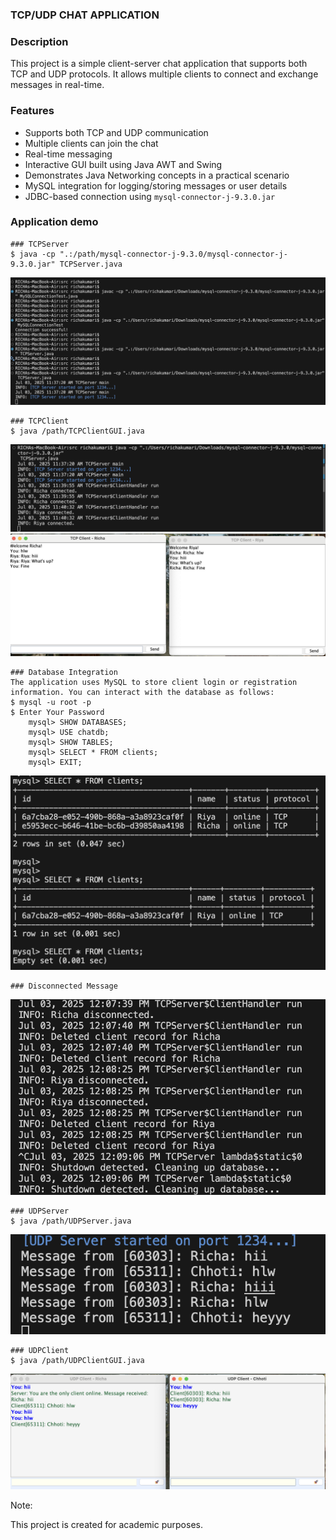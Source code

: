### TCP/UDP CHAT APPLICATION

### Description

This project is a simple client-server chat application that supports both TCP and UDP protocols. It allows multiple clients to connect and exchange messages in real-time.

### Features

- Supports both TCP and UDP communication
- Multiple clients can join the chat
- Real-time messaging
- Interactive GUI built using Java AWT and Swing
- Demonstrates Java Networking concepts in a practical scenario
- MySQL integration for logging/storing messages or user details
- JDBC-based connection using `mysql-connector-j-9.3.0.jar`



### Application demo
    ### TCPServer
    $ java -cp ".:/path/mysql-connector-j-9.3.0/mysql-connector-j-9.3.0.jar" TCPServer.java 
![TCPServer](./image/TCPServer_Start.png)

    ### TCPClient
    $ java /path/TCPClientGUI.java
![TCPClient_connected](./image/TCPClient-Connected.png)
![TCPClient](./image/TCPClientGUI.png)

    ### Database Integration
    The application uses MySQL to store client login or registration information. You can interact with the database as follows:    
    $ mysql -u root -p
    $ Enter Your Password
        mysql> SHOW DATABASES;
        mysql> USE chatdb;
        mysql> SHOW TABLES;
        mysql> SELECT * FROM clients; 
        mysql> EXIT;

![database_details](./image/database_details.png)


    ### Disconnected Message
![Disconnected_message](./image/Disconnected_message.png)


    ### UDPServer
    $ java /path/UDPServer.java
![UDPServer](./image/UDPServer_start.png)

    ### UDPClient
    $ java /path/UDPClientGUI.java
![UDPClient](./image/UDPClientGUI.png)


Note:

This project is created for academic purposes. 